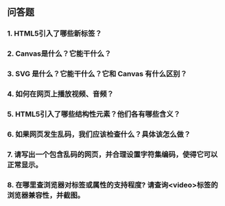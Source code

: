 ## 问答题
### 1. HTML5引入了哪些新标签？  
### 2. Canvas是什么？它能干什么？  
### 3. SVG 是什么？它能干什么？它和 Canvas 有什么区别？  
### 4. 如何在网页上播放视频、音频？  
### 5. HTML5引入了哪些结构性元素？他们各有哪些含义？  
### 6. 如果网页发生乱码，我们应该检查什么？具体该怎么做？  
### 7. 请写出一个包含乱码的网页，并合理设置字符集编码，使得它可以正常显示。  
### 8. 在哪里查浏览器对标签或属性的支持程度? 请查询&lt;video>标签的浏览器兼容性，并截图。
